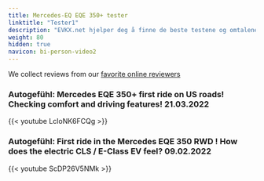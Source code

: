 ```yaml
---
title: Mercedes-EQ EQE 350+ tester
linktitle: "Tester1"
description: "EVKX.net hjelper deg å finne de beste testene og omtalene av denne modellen. "
weight: 80
hidden: true
navicon: bi-person-video2
---
```

We collect reviews from our [favorite online reviewers](/guides/evreviewers/)

### Autogefühl: Mercedes EQE 350+ first ride on US roads! Checking comfort and driving features! 21.03.2022

{{< youtube LcloNK6FCQg >}}

### Autogefühl: First ride in the Mercedes EQE 350 RWD ! How does the electric CLS / E-Class EV feel? 09.02.2022

{{< youtube ScDP26V5NMk >}}

